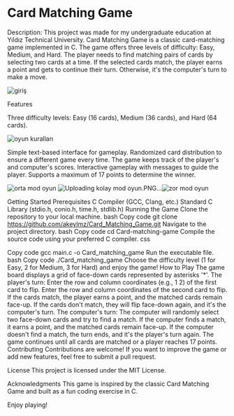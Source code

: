 # Card Matching Game
Description:
This project was made for my undergraduate education at Yıldız Technical University.
Card Matching Game is a classic card-matching game implemented in C. The game offers three levels of difficulty: Easy, Medium, and Hard. The player needs to find matching pairs of cards by selecting two cards at a time. If the selected cards match, the player earns a point and gets to continue their turn. Otherwise, it's the computer's turn to make a move.

![giriş](https://github.com/akeylmz/Card_Matching_Game/assets/97607813/b126d1f3-4682-4cb2-b8df-ddd7268fdacd)

Features

Three difficulty levels: Easy (16 cards), Medium (36 cards), and Hard (64 cards).

![oyun kuralları](https://github.com/akeylmz/Card_Matching_Game/assets/97607813/7ee31f0d-66c6-42c6-8047-8823198bbff7)

Simple text-based interface for gameplay.
Randomized card distribution to ensure a different game every time.
The game keeps track of the player's and computer's scores.
Interactive gameplay with messages to guide the player.
Supports a maximum of 17 points to determine the winner.


![orta mod oyun](https://github.com/akeylmz/Card_Matching_Game/assets/97607813/82e5613a-4ae1-4ff5-904f-7e041dc0ff3a)
![Uploading kolay mod oyun.PNG…]()![zor mod oyun](https://github.com/akeylmz/Card_Matching_Game/assets/97607813/bcc16128-d206-4c48-93f6-c836047e49df)


Getting Started
Prerequisites
C Compiler (GCC, Clang, etc.)
Standard C Library (stdio.h, conio.h, time.h, stdlib.h)
Running the Game
Clone the repository to your local machine.
bash
Copy code
git clone https://github.com/akeylmz/Card_Matching_Game.git
Navigate to the project directory.
bash
Copy code
cd Card-matching-game
Compile the source code using your preferred C compiler.
css

Copy code
gcc main.c -o Card_matching_game
Run the executable file.
bash
Copy code
./Card_matching_game
Choose the difficulty level (1 for Easy, 2 for Medium, 3 for Hard) and enjoy the game!
How to Play
The game board displays a grid of face-down cards represented by asterisks '*'.
The player's turn:
Enter the row and column coordinates (e.g., 1 2) of the first card to flip.
Enter the row and column coordinates of the second card to flip.
If the cards match, the player earns a point, and the matched cards remain face-up.
If the cards don't match, they will flip face-down again, and it's the computer's turn.
The computer's turn:
The computer will randomly select two face-down cards and try to find a match.
If the computer finds a match, it earns a point, and the matched cards remain face-up.
If the computer doesn't find a match, the turn ends, and it's the player's turn again.
The game continues until all cards are matched or a player reaches 17 points.
Contributing
Contributions are welcome! If you want to improve the game or add new features, feel free to submit a pull request.

License
This project is licensed under the MIT License.

Acknowledgments
This game is inspired by the classic Card Matching Game and built as a fun coding exercise in C.

Enjoy playing!
